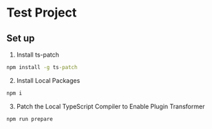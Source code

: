 # Test Project

## Set up
1. Install ts-patch
```cmd
npm install -g ts-patch
```
2. Install Local Packages
```cmd
npm i
```
3. Patch the Local TypeScript Compiler to Enable Plugin Transformer
```
npm run prepare
```